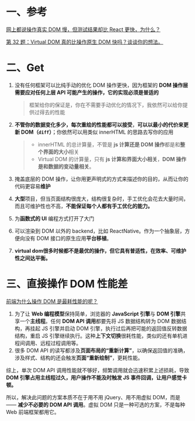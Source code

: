 # 一、参考

[网上都说操作真实 DOM 慢，但测试结果却比 React 更快，为什么？](https://www.zhihu.com/question/31809713/answer/53544875)

[第 32 题：Virtual DOM 真的比操作原生 DOM 快吗？谈谈你的想法。](https://github.com/Advanced-Frontend/Daily-Interview-Question/issues/47#) 

# 二、Get

1. 没有任何框架可以比纯手动的优化 DOM 操作更快，因为框架的 **DOM 操作层需要应对任何上层 API 可能产生的操作，它的实现必须是普适的**

   > 框架给你的保证是，你在不需要手动优化的情况下，我依然可以给你提供过得去的性能

2. **不管你的数据变化多少，每次重绘的性能都可以接受**，**可以以最小的代价来更新 DOM（`diff`）**；你依然可以用类似 innerHTML 的思路去写你的应用

   > * innerHTML 的总计算量，不管是 **js 计算还是 DOM 操作**都是和**整个界面的大小**相关
   > *  Virtual DOM 的计算量，只有 **js 计算和界面大小相关**，**DOM 操作是和数据的变动量相关**。

3. 掩盖底层的 DOM 操作，让你用更声明式的方式来描述你的目的，从而让你的代码更容易**维护**

4. **大型**项目，但当页面结构很庞大，结构很复杂时，手工优化会花去大量时间，而且可维护性也不高，**不能保证每个人都有手工优化的能力。**

5. 为**函数式的 UI** 编程方式打开了大门

6. 可以渲染到 DOM 以外的 backend，比如 ReactNative。作为一个抽象层，方便向没有 DOM 接口的原生应用**平台移植**。

7. **virtual dom很多时候都不是最优的操作，但它具有普适性，在效率、可维护性之间达平衡。**



# 三、直接操作 DOM 性能差	

[前端为什么操作 DOM 是最耗性能的呢？](https://www.zhihu.com/question/324992717/answer/690011952)

1. 为了让 **Web 编程模型**保持简单，浏览器的 **JavaScript 引擎**与 **DOM 引擎**共享一个**主线程**。任何 **DOM API 调用**都要先将 JS 数据结构转为 DOM 数据结构，再挂起 JS 引擎并启动 DOM 引擎，执行过后再把可能的返回值反转数据结构，重启 JS 引擎继续执行。这种**上下文切换**很耗性能，类似的还有单机进程间调用、远程过程调用等。
2. 很多 DOM API 的读写都涉及**页面布局的“重新计算”**，以确保返回值的准确，涉及样式、结构的还会触发**页面“重新绘制”**，更耗性能。

综上，单次 DOM API 调用性能就不够好，频繁调用就会迅速积累上述损耗，导致 **DOM 引擎占用主线程过久，用户操作不能及时触发 JS 事件回调，让用户感觉卡顿。**

所以，解决此问题的方案本质不在于用不用 jQuery、用不用虚拟 DOM，而是 —— **减少不必要的 DOM API 调用**。虚拟 DOM 只是一种可选的方案，不是每种 Web 前端框架都用它。